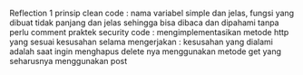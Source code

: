 Reflection 1
prinsip clean code : nama variabel simple dan jelas, fungsi yang dibuat tidak panjang dan jelas sehingga bisa dibaca dan dipahami tanpa perlu comment
praktek security code : mengimplementasikan metode http yang sesuai
kesusahan selama mengerjakan : kesusahan yang dialami adalah saat ingin menghapus delete nya menggunakan metode get yang seharusnya menggunakan post
